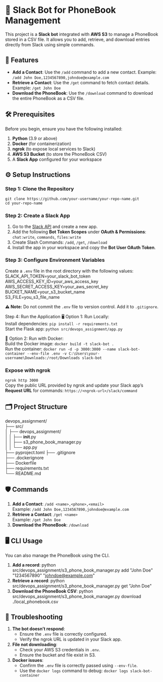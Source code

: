 # 📖 Slack Bot for PhoneBook Management

This project is a **Slack bot** integrated with **AWS S3** to manage a PhoneBook stored in a CSV file.
 It allows you to add, retrieve, and download entries directly from Slack using simple commands.

## 🚀 Features
- **Add a Contact**: Use the `/add` command to add a new contact. Example: `/add John Doe,1234567890,johndoe@example.com`
- **Retrieve a Contact**: Use the `/get` command to fetch contact details. Example: `/get John Doe`
- **Download the PhoneBook**: Use the `/download` command to download the entire PhoneBook as a CSV file.

## 🛠 Prerequisites
Before you begin, ensure you have the following installed:
1. **Python** (3.9 or above)
2. **Docker** (for containerization)
3. **ngrok** (to expose local services to Slack)
4. **AWS S3 Bucket** (to store the PhoneBook CSV)
5. A **Slack App** configured for your workspace

## ⚙️ Setup Instructions
### Step 1: Clone the Repository
`git clone https://github.com/your-username/your-repo-name.git`  
`cd your-repo-name`

### Step 2: Create a Slack App
1. Go to the [Slack API](https://api.slack.com/apps) and create a new app.
2. Add the following **Bot Token Scopes** under **OAuth & Permissions**: `chat:write`, `commands`, `files:write`
3. Create Slash Commands: `/add`, `/get`, `/download`
4. Install the app in your workspace and copy the **Bot User OAuth Token**.

### Step 3: Configure Environment Variables
Create a `.env` file in the root directory with the following values:  
SLACK_API_TOKEN=your_slack_bot_token  
AWS_ACCESS_KEY_ID=your_aws_access_key  
AWS_SECRET_ACCESS_KEY=your_aws_secret_key  
BUCKET_NAME=your_s3_bucket_name  
S3_FILE=you_s3_file_name


**⚠️ Note:** Do not commit the `.env` file to version control. Add it to `.gitignore`.

Step 4: Run the Application
🖥️ Option 1: Run Locally:  
Install dependencies: `pip install -r requirements.txt`  
Start the Flask app: `python src/devops_assignment/app.py`

🐳 Option 2: Run with Docker:  
Build the Docker image: `docker build -t slack-bot .`  
Run the container: `docker run -d -p 3000:3000 --name slack-bot-container --env-file .env -v C:\Users\your-username\Downloads:/root/Downloads slack-bot`

### Expose with ngrok
`ngrok http 3000`  
Copy the public URL provided by ngrok and update your Slack app’s **Request URL** for commands: `https://<ngrok-url>/slack/command`

## 🗂️ Project Structure
devops_assignment/  
├── src/  
│   ├── devops_assignment/  
│   │   ├── __init__.py  
│   │   ├── s3_phone_book_manager.py  
│   │   └── app.py  
├── pyproject.toml 
├── .gitignore  
├── .dockerignore  
├── Dockerfile  
├── requirements.txt  
└── README.md



## 🛡️ Commands
1. **Add a Contact**: `/add <name>,<phone>,<email>`  
   Example: `/add John Doe,1234567890,johndoe@example.com`
2. **Retrieve a Contact**: `/get <name>`  
   Example: `/get John Doe`
3. **Download the PhoneBook**: `/download`

## 🖥️ CLI Usage

You can also manage the PhoneBook using the CLI.

1. **Add a record**:
   python src/devops_assignment/s3_phone_book_manager.py add "John Doe" "1234567890" "johndoe@example.com"
2. **Retrieve a record**:
   python src/devops_assignment/s3_phone_book_manager.py get "John Doe"
3.  **Download the PhoneBook CSV**:
   python src/devops_assignment/s3_phone_book_manager.py download ./local_phonebook.csv


## 🤔 Troubleshooting
1. **The bot doesn’t respond**:
   - Ensure the `.env` file is correctly configured.
   - Verify the ngrok URL is updated in your Slack app.
2. **File not downloading**:
   - Check your AWS S3 credentials in `.env`.
   - Ensure the bucket and file exist in S3.
3. **Docker issues**:
   - Confirm the `.env` file is correctly passed using `--env-file`.
   - Use the `docker logs` command to debug: `docker logs slack-bot-container`

